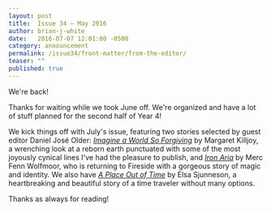 ```yaml
---
layout: post
title:  Issue 34 — May 2016
author: brian-j-white
date:   2016-07-07 12:01:00 -0500
category: announcement
permalink: /issue34/front-matter/from-the-editor/
teaser: ""
published: true
---
```


We're back!

Thanks for waiting while we took June off. We're organized and have a lot of stuff planned for the second half of Year 4!

We kick things off with July's issue, featuring two stories selected by guest editor Daniel José Older: [_Imagine a World So Forgiving_](/issue34/chapter/imagine-a-world-so-forgiving/) by Margaret Killjoy, a wrenching look at a reborn earth punctuated with some of the most joyously cynical lines I've had the pleasure to publish, and [_Iron Aria_](/issue34/chapter/iron-aria/) by Merc Fenn Wolfmoor, who is returning to Fireside with a gorgeous story of magic and identity. We also have [_A Place Out of Time_](/issue34/chapter/a-place-out-of-time/) by Elsa Sjunneson, a heartbreaking and beautiful story of a time traveler without many options.

Thanks as always for reading!
